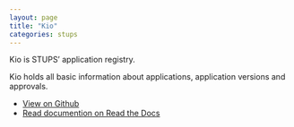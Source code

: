 ```yaml
---
layout: page
title: "Kio"
categories: stups
---
```


Kio is STUPS’ application registry.

Kio holds all basic information about applications, application versions and approvals.

* [View on Github](https://github.com/zalando-stups/kio)
* [Read documention on Read the Docs](http://docs.stups.io/en/latest/components/kio.html)
